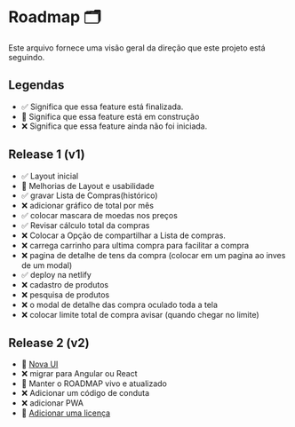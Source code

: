 # Roadmap 🗂️

Este arquivo fornece uma visão geral da direção que este projeto está seguindo.

## Legendas

- ✅ Significa que essa feature está finalizada.
- 🚧 Significa que essa feature está em construção 
- ❌ Significa que essa feature ainda não foi iniciada.

## Release 1 (v1)

- ✅ Layout inicial
- 🚧 Melhorias de Layout e usabilidade
- ✅ gravar Lista de Compras(histórico)
- ❌ adicionar gráfico de total por mês
- ✅ colocar mascara de moedas nos preços 
- ✅ Revisar cálculo total da compras 
- ❌ Colocar a Opção de compartilhar a Lista de compras. 
- ❌ carrega carrinho para ultima compra para facilitar a compra 
- ❌ pagina de detalhe de tens  da compra (colocar em um pagina ao inves de um modal)
- ✅ deploy na netlify
- ❌ cadastro de produtos 
- ❌ pesquisa de produtos 
- ❌ o modal de detalhe das compra oculado toda a tela 
- ❌  colocar limite total de compra avisar (quando chegar no limite)


## Release 2 (v2)

- 🚧 [Nova UI](#)
- ❌ migrar para Angular ou React
- 🚧 Manter o ROADMAP vivo e atualizado
- ❌ Adicionar um código de conduta
- ❌ adicionar PWA
- 🚧 [Adicionar uma licença](#)